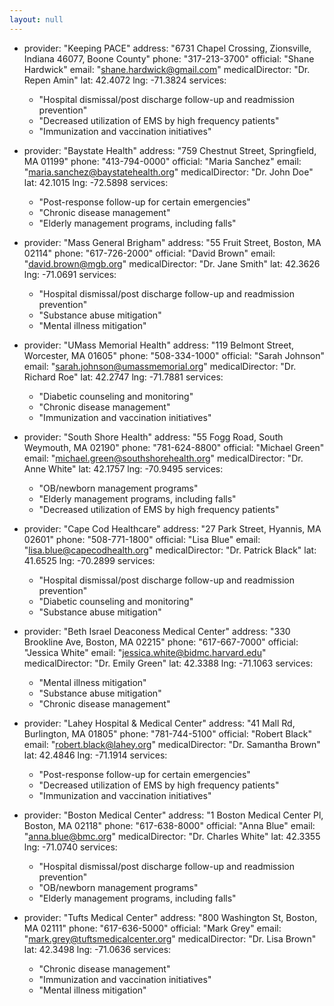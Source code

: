 ```yaml
---
layout: null
---
```


- provider: "Keeping PACE"
  address: "6731 Chapel Crossing, Zionsville, Indiana 46077, Boone County"
  phone: "317-213-3700"
  official: "Shane Hardwick"
  email: "shane.hardwick@gmail.com"
  medicalDirector: "Dr. Repen Amin"
  lat: 42.4072
  lng: -71.3824
  services:
    - "Hospital dismissal/post discharge follow-up and readmission prevention"
    - "Decreased utilization of EMS by high frequency patients"
    - "Immunization and vaccination initiatives"

- provider: "Baystate Health"
  address: "759 Chestnut Street, Springfield, MA 01199"
  phone: "413-794-0000"
  official: "Maria Sanchez"
  email: "maria.sanchez@baystatehealth.org"
  medicalDirector: "Dr. John Doe"
  lat: 42.1015
  lng: -72.5898
  services:
    - "Post-response follow-up for certain emergencies"
    - "Chronic disease management"
    - "Elderly management programs, including falls"

- provider: "Mass General Brigham"
  address: "55 Fruit Street, Boston, MA 02114"
  phone: "617-726-2000"
  official: "David Brown"
  email: "david.brown@mgb.org"
  medicalDirector: "Dr. Jane Smith"
  lat: 42.3626
  lng: -71.0691
  services:
    - "Hospital dismissal/post discharge follow-up and readmission prevention"
    - "Substance abuse mitigation"
    - "Mental illness mitigation"

- provider: "UMass Memorial Health"
  address: "119 Belmont Street, Worcester, MA 01605"
  phone: "508-334-1000"
  official: "Sarah Johnson"
  email: "sarah.johnson@umassmemorial.org"
  medicalDirector: "Dr. Richard Roe"
  lat: 42.2747
  lng: -71.7881
  services:
    - "Diabetic counseling and monitoring"
    - "Chronic disease management"
    - "Immunization and vaccination initiatives"

- provider: "South Shore Health"
  address: "55 Fogg Road, South Weymouth, MA 02190"
  phone: "781-624-8800"
  official: "Michael Green"
  email: "michael.green@southshorehealth.org"
  medicalDirector: "Dr. Anne White"
  lat: 42.1757
  lng: -70.9495
  services:
    - "OB/newborn management programs"
    - "Elderly management programs, including falls"
    - "Decreased utilization of EMS by high frequency patients"

- provider: "Cape Cod Healthcare"
  address: "27 Park Street, Hyannis, MA 02601"
  phone: "508-771-1800"
  official: "Lisa Blue"
  email: "lisa.blue@capecodhealth.org"
  medicalDirector: "Dr. Patrick Black"
  lat: 41.6525
  lng: -70.2899
  services:
    - "Hospital dismissal/post discharge follow-up and readmission prevention"
    - "Diabetic counseling and monitoring"
    - "Substance abuse mitigation"

- provider: "Beth Israel Deaconess Medical Center"
  address: "330 Brookline Ave, Boston, MA 02215"
  phone: "617-667-7000"
  official: "Jessica White"
  email: "jessica.white@bidmc.harvard.edu"
  medicalDirector: "Dr. Emily Green"
  lat: 42.3388
  lng: -71.1063
  services:
    - "Mental illness mitigation"
    - "Substance abuse mitigation"
    - "Chronic disease management"

- provider: "Lahey Hospital & Medical Center"
  address: "41 Mall Rd, Burlington, MA 01805"
  phone: "781-744-5100"
  official: "Robert Black"
  email: "robert.black@lahey.org"
  medicalDirector: "Dr. Samantha Brown"
  lat: 42.4846
  lng: -71.1914
  services:
    - "Post-response follow-up for certain emergencies"
    - "Decreased utilization of EMS by high frequency patients"
    - "Immunization and vaccination initiatives"

- provider: "Boston Medical Center"
  address: "1 Boston Medical Center Pl, Boston, MA 02118"
  phone: "617-638-8000"
  official: "Anna Blue"
  email: "anna.blue@bmc.org"
  medicalDirector: "Dr. Charles White"
  lat: 42.3355
  lng: -71.0740
  services:
    - "Hospital dismissal/post discharge follow-up and readmission prevention"
    - "OB/newborn management programs"
    - "Elderly management programs, including falls"

- provider: "Tufts Medical Center"
  address: "800 Washington St, Boston, MA 02111"
  phone: "617-636-5000"
  official: "Mark Grey"
  email: "mark.grey@tuftsmedicalcenter.org"
  medicalDirector: "Dr. Lisa Brown"
  lat: 42.3498
  lng: -71.0636
  services:
    - "Chronic disease management"
    - "Immunization and vaccination initiatives"
    - "Mental illness mitigation"